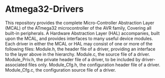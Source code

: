 # Atmega32-Drivers

This repository provides the complete Micro-Controller Abstraction Layer (MCAL) of the ATmega32 microcontroller of the AVR family, Covering all built-in peripherals. A Hardware Abstraction Layer (HAL) accompanies, built upon the MCAL, and provides interfaces to many useful device modules.  Each driver in either the MCAL or HAL may consist of one or more of the following files:  Module.h, the header file of a driver, providing an interface to the layer above in the hierarchy. Module.c, the source file of a driver. Module_Priv.h, the private header file of a driver, to be included by driver-associated files only. Module_Cfg.h, the configuration header file of a driver. Module_Cfg.c, the configuration source file of a driver.
